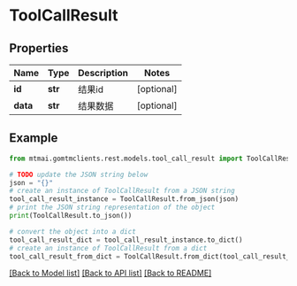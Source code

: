 # ToolCallResult


## Properties

Name | Type | Description | Notes
------------ | ------------- | ------------- | -------------
**id** | **str** | 结果id | [optional] 
**data** | **str** | 结果数据 | [optional] 

## Example

```python
from mtmai.gomtmclients.rest.models.tool_call_result import ToolCallResult

# TODO update the JSON string below
json = "{}"
# create an instance of ToolCallResult from a JSON string
tool_call_result_instance = ToolCallResult.from_json(json)
# print the JSON string representation of the object
print(ToolCallResult.to_json())

# convert the object into a dict
tool_call_result_dict = tool_call_result_instance.to_dict()
# create an instance of ToolCallResult from a dict
tool_call_result_from_dict = ToolCallResult.from_dict(tool_call_result_dict)
```
[[Back to Model list]](../README.md#documentation-for-models) [[Back to API list]](../README.md#documentation-for-api-endpoints) [[Back to README]](../README.md)


